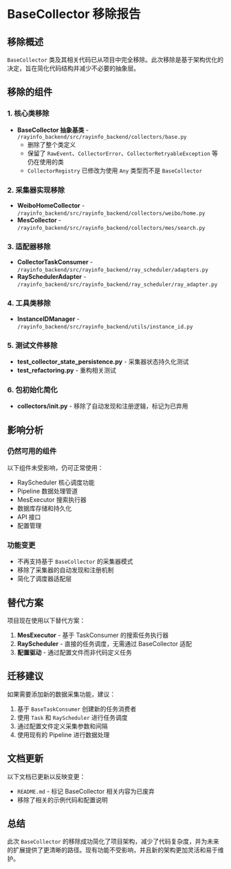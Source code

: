# BaseCollector 移除报告

## 移除概述

`BaseCollector` 类及其相关代码已从项目中完全移除。此次移除是基于架构优化的决定，旨在简化代码结构并减少不必要的抽象层。

## 移除的组件

### 1. 核心类移除
- **BaseCollector 抽象基类** - `/rayinfo_backend/src/rayinfo_backend/collectors/base.py`
  - 删除了整个类定义
  - 保留了 `RawEvent`、`CollectorError`、`CollectorRetryableException` 等仍在使用的类
  - `CollectorRegistry` 已修改为使用 `Any` 类型而不是 `BaseCollector`

### 2. 采集器实现移除
- **WeiboHomeCollector** - `/rayinfo_backend/src/rayinfo_backend/collectors/weibo/home.py`
- **MesCollector** - `/rayinfo_backend/src/rayinfo_backend/collectors/mes/search.py`

### 3. 适配器移除
- **CollectorTaskConsumer** - `/rayinfo_backend/src/rayinfo_backend/ray_scheduler/adapters.py`
- **RaySchedulerAdapter** - `/rayinfo_backend/src/rayinfo_backend/ray_scheduler/ray_adapter.py`

### 4. 工具类移除
- **InstanceIDManager** - `/rayinfo_backend/src/rayinfo_backend/utils/instance_id.py`

### 5. 测试文件移除
- **test_collector_state_persistence.py** - 采集器状态持久化测试
- **test_refactoring.py** - 重构相关测试

### 6. 包初始化简化
- **collectors/__init__.py** - 移除了自动发现和注册逻辑，标记为已弃用

## 影响分析

### 仍然可用的组件
以下组件未受影响，仍可正常使用：
- RayScheduler 核心调度功能
- Pipeline 数据处理管道
- MesExecutor 搜索执行器
- 数据库存储和持久化
- API 接口
- 配置管理

### 功能变更
- 不再支持基于 `BaseCollector` 的采集器模式
- 移除了采集器的自动发现和注册机制
- 简化了调度器适配层

## 替代方案

项目现在使用以下替代方案：
1. **MesExecutor** - 基于 TaskConsumer 的搜索任务执行器
2. **RayScheduler** - 直接的任务调度，无需通过 BaseCollector 适配
3. **配置驱动** - 通过配置文件而非代码定义任务

## 迁移建议

如果需要添加新的数据采集功能，建议：
1. 基于 `BaseTaskConsumer` 创建新的任务消费者
2. 使用 `Task` 和 `RayScheduler` 进行任务调度
3. 通过配置文件定义采集参数和间隔
4. 使用现有的 Pipeline 进行数据处理

## 文档更新

以下文档已更新以反映变更：
- `README.md` - 标记 BaseCollector 相关内容为已废弃
- 移除了相关的示例代码和配置说明

## 总结

此次 `BaseCollector` 的移除成功简化了项目架构，减少了代码复杂度，并为未来的扩展提供了更清晰的路径。现有功能不受影响，并且新的架构更加灵活和易于维护。